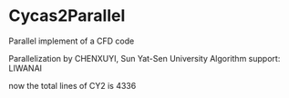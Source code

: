 # Cycas2Parallel
Parallel implement of a CFD code

Parallelization by CHENXUYI, Sun Yat-Sen University
Algorithm support: LIWANAI

now the total lines of CY2 is 4336

